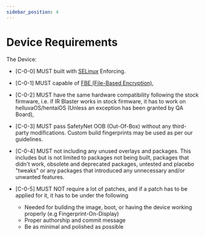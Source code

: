 ```yaml
---
sidebar_position: 4
---
```


# Device Requirements

The Device:

- [C-0-0] MUST built with [SELinux](https://source.android.com/security/selinux) Enforcing.

- [C-0-1] MUST capable of [FBE (File-Based Encryption)](https://source.android.com/security/encryption/file-based),

- [C-0-2] MUST have the same hardware compatibility following the stock firmware, i.e. if IR Blaster works in stock firmware, it has to work on helluvaOS/hentaiOS (Unless an exception has been granted by QA Board),

- [C-0-3] MUST pass SafetyNet OOB (Out-Of-Box) without any third-party modifications. Custom build fingerprints may be used as per our guidelines.

- [C-0-4] MUST not including any unused overlays and packages. This includes but is not limited to packages not being built, packages that didn't work, obsolete and deprecated packages, untested and placebo "tweaks" or any packages that introduced any unnecessary and/or unwanted features.

- [C-0-5] MUST NOT require a lot of patches, and if a patch has to be applied for it, it has to be under the following

    - Needed for building the image, boot, or having the device working properly (e.g Fingerprint-On-Display)
    - Proper authorship and commit message
    - Be as minimal and polished as possible
